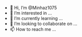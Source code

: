 - 👋 Hi, I’m @Minhaz1075
- 👀 I’m interested in ...
- 🌱 I’m currently learning ...
- 💞️ I’m looking to collaborate on ...
- 📫 How to reach me ...

<!---
Minhaz1075/Minhaz1075 is a ✨ special ✨ repository because its `md.minhaz` (this file) appears on your GitHub profile.
You can click the Preview link to take a look at your changes.
--->
